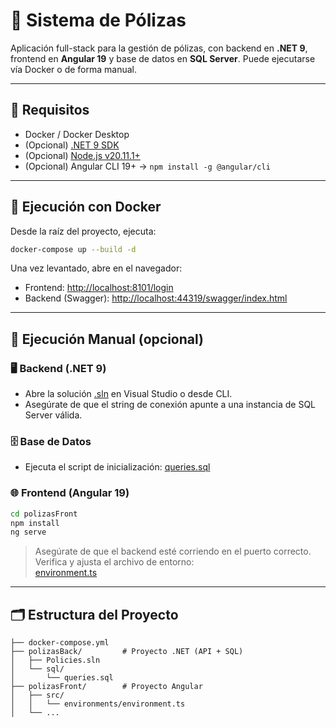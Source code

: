 # 📘 Sistema de Pólizas

Aplicación full-stack para la gestión de pólizas, con backend en **.NET 9**, frontend en **Angular 19** y base de datos en **SQL Server**. Puede ejecutarse vía Docker o de forma manual.

---

## 🧰 Requisitos

- Docker / Docker Desktop  
- (Opcional) [.NET 9 SDK](https://dotnet.microsoft.com/en-us/download)  
- (Opcional) [Node.js v20.11.1+](https://nodejs.org/)  
- (Opcional) Angular CLI 19+ → `npm install -g @angular/cli`

---

## 🚀 Ejecución con Docker

Desde la raíz del proyecto, ejecuta:

```bash
docker-compose up --build -d
```

Una vez levantado, abre en el navegador:

- Frontend: [http://localhost:8101/login](http://localhost:8101/login)  
- Backend (Swagger): [http://localhost:44319/swagger/index.html](http://localhost:44319/swagger/index.html)

---

## 🔧 Ejecución Manual (opcional)

### 🖥 Backend (.NET 9)

- Abre la solución [.sln](polizasBack/Policies.sln) en Visual Studio o desde CLI.
- Asegúrate de que el string de conexión apunte a una instancia de SQL Server válida.

### 🗄 Base de Datos

- Ejecuta el script de inicialización: [queries.sql](polizasBack/sql/queries.sql)

### 🌐 Frontend (Angular 19)

```bash
cd polizasFront
npm install
ng serve
```

> Asegúrate de que el backend esté corriendo en el puerto correcto. Verifica y ajusta el archivo de entorno:  
> [environment.ts](polizasFront/src/environments/environment.ts)

---

## 🗂 Estructura del Proyecto

```
├── docker-compose.yml
├── polizasBack/         # Proyecto .NET (API + SQL)
│   ├── Policies.sln
│   └── sql/
│       └── queries.sql
├── polizasFront/        # Proyecto Angular
│   ├── src/
│   │   └── environments/environment.ts
│   └── ...
```
